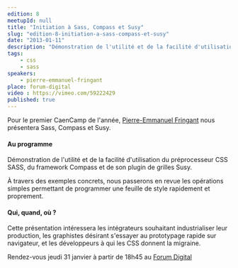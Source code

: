 ```yaml
---
edition: 8
meetupId: null
title: "Initiation à Sass, Compass et Susy"
slug: "edition-8-initiation-a-sass-compass-et-susy"
date: "2013-01-11"
description: "Démonstration de l'utilité et de la facilité d'utilisation du préprocesseur CSS SASS, du framework Compass et de son plugin de grilles Susy."
tags:
    - css
    - sass
speakers:
    - pierre-emmanuel-fringant
place: forum-digital
video : https://vimeo.com/59222429
published: true
---
```


Pour le premier CaenCamp de l'année, [Pierre-Emmanuel Fringant](https://twitter.com/pefringant) nous
présentera Sass, Compass et Susy.

#### Au programme

Démonstration de l'utilité et de la facilité d'utilisation du préprocesseur CSS SASS, du framework
Compass et de son plugin de grilles Susy.

À travers des exemples concrets, nous passerons en revue les opérations simples permettant de
programmer une feuille de style rapidement et proprement.

#### Qui, quand, où ?

Cette présentation intéressera les intégrateurs souhaitant industrialiser leur production, les
graphistes désirant s'essayer au prototypage rapide sur navigateur, et les développeurs à qui les
CSS donnent la migraine.

Rendez-vous jeudi 31 janvier à partir de 18h45 au [Forum Digital](http://www.forum-digital.fr)
